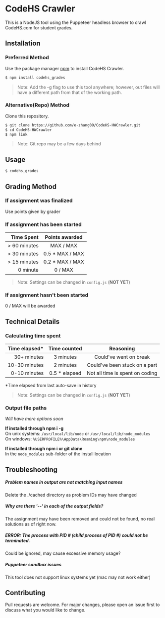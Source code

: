 # CodeHS Crawler

This is a NodeJS tool using the Puppeteer headless browser to crawl CodeHS.com for student grades.

## Installation

### Preferred Method
Use the package manager [npm](https://www.npmjs.com/) to install CodeHS Crawler.

```bash
$ npm install codehs_grades
```
>Note: Add the -g flag to use this tool anywhere; however, out files will have a different path from that of the working path.

### Alternative(Repo) Method
Clone this repository.
```bash
$ git clone https://github.com/e-zhang09/CodeHS-HWCrawler.git
$ cd CodeHS-HWCrawler
$ npm link
```
>Note: Git repo may be a few days behind
## Usage

```bash
$ codehs_grades
```

## Grading Method
### If assignment was finalized
Use points given by grader

### If assignment has been started
| Time Spent    | Points awarded    |
| -------------:|:-----------------:| 
| \> 60 minutes | MAX / MAX         | 
| \> 30 minutes | 0.5 * MAX / MAX   | 
| \> 15 minutes | 0.2 * MAX / MAX   | 
|      0 minute |   0 / MAX         |

> Note: Settings can be changed in `config.js` (**NOT YET**)

### If assignment hasn't been started
0 / MAX will be awarded

## Technical Details
### Calculating time spent
| Time elapsed\*    |  Time counted  | Reasoning |
| -------------:|:-----------------:| :---: |
|  30+ minutes | 3 minutes   | Could've went on break |
|      10-30 minutes |      2 minutes      | Could've been stuck on a part |
|0-10 minutes| 0.5 * elapsed| Not all time is spent on coding|
\*Time elapsed from last auto-save in history
> Note: Settings can be changed in `config.js` (**NOT YET**)

### Output file paths
*Will have more options soon*  

**If installed through npm i -g**  
On unix systems: `/usr/local/lib/node` or `/usr/local/lib/node_modules`  
On windows: `%USERPROFILE%\AppData\Roaming\npm\node_modules`  
  
**If installed through npm i or git clone**  
In the `node_modules` sub-folder of the install location

## Troubleshooting
##### Problem names in output are not matching input names
Delete the ./cached directory as problem IDs may have changed

##### Why are there '--' in each of the output fields?
The assignment may have been removed and could not be found, no real solutions as of right now.

##### ERROR: The process with PID \# (child process of PID \#) could not be terminated.
Could be ignored, may cause excessive memory usage?

##### Puppeteer sandbox issues
This tool does not support linux systems yet (mac may not work either)

## Contributing
Pull requests are welcome. For major changes, please open an issue first to discuss what you would like to change.